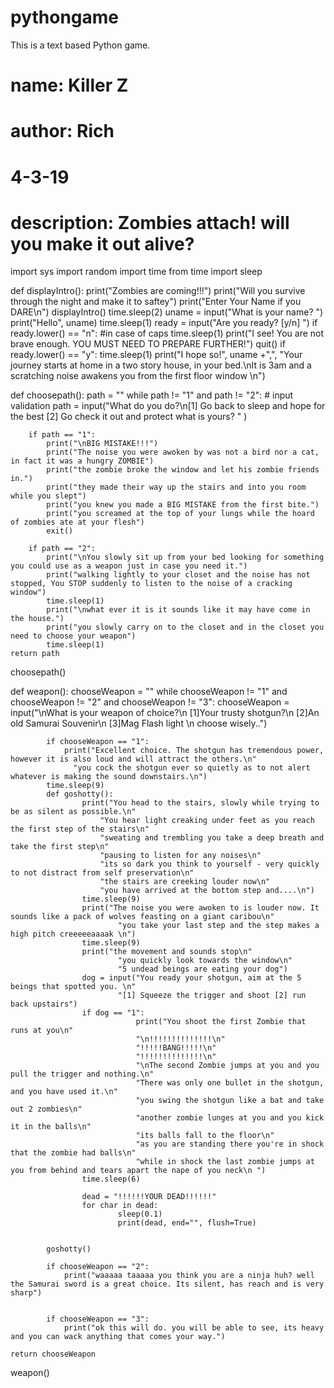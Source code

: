 # pythongame
This is a text based Python game.


# name: Killer Z
# author: Rich
# 4-3-19
# description: Zombies attach! will you make it out alive?
import sys
import random
import time
from time import sleep


def displayIntro():
    print("Zombies are coming!!!")
    print("Will you survive through the night and make it to saftey")
    print("Enter Your Name if you DARE\n")
displayIntro()
time.sleep(2)
uname = input("What is your name? ")
print("Hello", uname)
time.sleep(1)
ready = input("Are you ready? [y/n] ")
if ready.lower() == "n": #in case of caps
    time.sleep(1)
    print("I see! You are not brave enough. YOU MUST NEED TO PREPARE FURTHER!")
    quit()
if ready.lower() == "y":
    time.sleep(1)
    print("I hope so!", uname +",", "Your journey starts at home in a two story house, in your bed.\nIt is 3am and a scratching noise awakens you from the first floor window \n")


def choosepath():
    path = ""
    while path != "1" and path != "2": # input validation
        path = input("What do you do?\n[1] Go back to sleep and hope for the best  [2] Go check it out and protect what is yours? " )

        if path == "1":
            print("\nBIG MISTAKE!!!")
            print("The noise you were awoken by was not a bird nor a cat, in fact it was a hungry ZOMBIE")
            print("the zombie broke the window and let his zombie friends in.")
            print("they made their way up the stairs and into you room while you slept")
            print("you knew you made a BIG MISTAKE from the first bite.")
            print("you screamed at the top of your lungs while the hoard of zombies ate at your flesh")
            exit()

        if path == "2":
            print("\nYou slowly sit up from your bed looking for something you could use as a weapon just in case you need it.")
            print("walking lightly to your closet and the noise has not stopped, You STOP suddenly to listen to the noise of a cracking window")
            time.sleep(1)
            print("\nwhat ever it is it sounds like it may have come in the house.")
            print("you slowly carry on to the closet and in the closet you need to choose your weapon")
            time.sleep(1)
    return path
choosepath()


def weapon():
    chooseWeapon = ""
    while chooseWeapon != "1" and chooseWeapon != "2" and chooseWeapon != "3":
            chooseWeapon = input("\nWhat is your weapon of choice?\n [1]Your trusty shotgun?\n [2]An old Samurai Souvenir\n [3]Mag Flash light \n choose wisely..")


            if chooseWeapon == "1":
                print("Excellent choice. The shotgun has tremendous power, however it is also loud and will attract the others.\n"
                  "you cock the shotgun ever so quietly as to not alert whatever is making the sound downstairs.\n")
            time.sleep(9)
            def goshotty():
                    print("You head to the stairs, slowly while trying to be as silent as possible.\n"
                        "You hear light creaking under feet as you reach the first step of the stairs\n"
                        "sweating and trembling you take a deep breath and take the first step\n"
                        "pausing to listen for any noises\n"
                        "its so dark you think to yourself - very quickly to not distract from self preservation\n"
                        "the stairs are creeking louder now\n"
                        "you have arrived at the bottom step and....\n")
                    time.sleep(9)
                    print("The noise you were awoken to is louder now. It sounds like a pack of wolves feasting on a giant caribou\n"
                            "you take your last step and the step makes a high pitch creeeeeaaaak \n")
                    time.sleep(9)
                    print("the movement and sounds stop\n"
                            "you quickly look towards the window\n"
                            "5 undead beings are eating your dog")
                    dog = input("You ready your shotgun, aim at the 5 beings that spotted you. \n"
                            "[1] Squeeze the trigger and shoot [2] run back upstairs")
                    if dog == "1":
                                print("You shoot the first Zombie that runs at you\n"
                                "\n!!!!!!!!!!!!!!\n"
                                "!!!!!BANG!!!!!\n"
                                "!!!!!!!!!!!!!!\n"
                                "\nThe second Zombie jumps at you and you pull the trigger and nothing.\n"
                                "There was only one bullet in the shotgun, and you have used it.\n"
                                "you swing the shotgun like a bat and take out 2 zombies\n"
                                "another zombie lunges at you and you kick it in the balls\n"
                                "its balls fall to the floor\n"
                                "as you are standing there you're in shock that the zombie had balls\n"
                                "while in shock the last zombie jumps at you from behind and tears apart the nape of you neck\n ")
                    time.sleep(6)

                    dead = "!!!!!!YOUR DEAD!!!!!!"
                    for char in dead:
                            sleep(0.1)
                            print(dead, end="", flush=True)


            goshotty()

            if chooseWeapon == "2":
                print("waaaaa taaaaa you think you are a ninja huh? well the Samurai sword is a great choice. Its silent, has reach and is very sharp")


            if chooseWeapon == "3":
                print("ok this will do. you will be able to see, its heavy and you can wack anything that comes your way.")

    return chooseWeapon
weapon()
